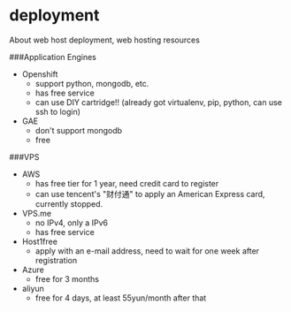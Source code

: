 deployment
==========

About web host deployment, web hosting resources


###Application Engines
* Openshift
  * support python, mongodb, etc.
  * has free service
  * can use DIY cartridge!! (already got virtualenv, pip, python, can use ssh to login)
* GAE
  * don't support mongodb
  * free

###VPS
* AWS
  * has free tier for 1 year, need credit card to register
  * can use tencent's "财付通" to apply an American Express card, currently stopped.
* VPS.me
  * no IPv4, only a IPv6
  * has free service
* Host1free
  * apply with an e-mail address, need to wait for one week after registration
* Azure
  * free for 3 months
* aliyun
  * free for 4 days, at least 55yun/month after that
